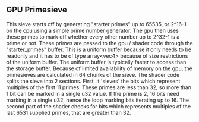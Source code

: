 GPU Primesieve
--------------

This sieve starts off by generating "starter primes" up to 65535, or 2^16-1 on the cpu using a simple prime number generator. The gpu then uses these primes to mark off whether every other number up to 2^32-1 is a prime or not.
These primes are passed to the gpu / shader code through the "starter_primes" buffer. This is a uniform buffer because it only needs to be readonly and it has to be of type array<vec4<u32>> because of size restrictions of the uniform buffer. The uniform buffer is typically faster to access than the storage buffer.
Because of limited availability of memory on the gpu, the primesieves are calculated in 64 chunks of the sieve.
The shader code splits the sieve into 2 sections. First, it 'sieves' the bits which represent multiples of the first 11 primes. These primes are less than 32, so more than 1 bit can be marked in a single u32 value. If the prime is 2, 16 bits need marking in a single u32, hence the loop marking bits iterating up to 16. The second part of the shader checks for bits which represents multiples of the last 6531 supplied primes, that are greater than 32.
